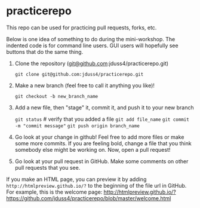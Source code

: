 # practicerepo
This repo can be used for practicing pull requests, forks, etc.

Below is one idea of something to do during the mini-workshop.  The indented code is for command line users.  GUI users will hopefully see buttons that do the same thing.

1.  Clone the repository (git@github.com:jduss4/practicerepo.git)
    
    `git clone git@github.com:jduss4/practicerepo.git`

2.  Make a new branch (feel free to call it anything you like)!

    `git checkout -b new_branch_name`
    
3.  Add a new file, then "stage" it, commit it, and push it to your new branch

    `git status`   # verify that you added a file
    `git add file_name`
    `git commit -m "commit message"`
    `git push origin branch_name`
    
4.  Go look at your change in github!  Feel free to add more files or make some more commits.  If you are feeling bold, change a file that you think somebody else might be working on.  Now, open a pull request!

5.  Go look at your pull request in GitHub.  Make some comments on other pull requests that you see.


If you make an HTML page, you can preview it by adding `http://htmlpreview.github.io/?` to the beginning of the file url in GitHub.
For example, this is the welcome page:  http://htmlpreview.github.io/?https://github.com/jduss4/practicerepo/blob/master/welcome.html
